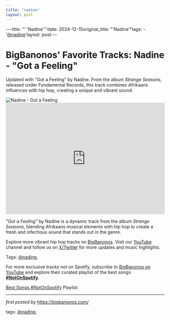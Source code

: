 ```yaml
---
title: "nadine"
layout: post
---
```

---title: "' 'Nadine''"date: 2024-12-15original_title: "'Nadine'"tags:  - '[@nadine](/tags/nadine/)'layout: post---<!-- Post Title --><h1 >BigBanonos' Favorite Tracks: Nadine - "Got a Feeling"</h1> <!-- Introductory Text --><p >Updated with "Got a Feeling" by Nadine. From the album <em>Strange Seasons</em>, released under Fundamental Records, this track combines Afrikaans influences with hip hop, creating a unique and vibrant sound.</p> <!-- Featured Image --><div > <img src="https://static.wixstatic.com/media/b5c7de_00762b6146fd4cde919cc8e00258e519.jpg/v1/fill/w_568,h_380,al_c,q_80,usm_0.66_1.00_0.01,enc_auto/b5c7de_00762b6146fd4cde919cc8e00258e519.jpg" alt="Nadine - Got a Feeling" /></div> <!-- Spotify Embed --><div > <iframe src="https://open.spotify.com/embed/track/42RchiS40jaj92YJzMECim?utm_source=generator" width="100%" height="352" frameBorder="0" allowfullscreen="" allow="autoplay; clipboard-write; encrypted-media; fullscreen; picture-in-picture" loading="lazy"></iframe></div> <!-- Song Information --><div > <p><em>"Got a Feeling"</em> by Nadine is a dynamic track from the album <em>Strange Seasons</em>, blending Afrikaans musical elements with hip hop to create a fresh and infectious sound that stands out in the genre.</p></div> <!-- Footer Links --><div > <p>Explore more vibrant hip hop tracks on <a href="https://bigbanonos.com/" target="_blank">BigBanonos</a>. Visit our <a href="https://www.youtube.com/[@BigBanonos](/tags/BigBanonos/)" target="_blank">YouTube</a> channel and follow us on <a href="https://x.com/bigbanonos" target="_blank">X/Twitter</a> for more updates and music highlights.</p></div> <!-- Tags --><p >Tags: [@nadine](/tags/nadine/),</p><!--Subscribe and Playlist Links--><div>    <p>For more exclusive tracks not on Spotify, subscribe to <a href="https://www.youtube.com/[@BigBanonos](/tags/BigBanonos/)" target="_blank">BigBanonos on YouTube</a> and explore their curated playlist of the best songs <strong>[#NotOnSpotify](/tags/NotOnSpotify/)</strong>.</p>    <p><a href="https://www.youtube.com/playlist?list=PLtuNtuTatqI0kFahUCbtbfenC_ET5O_tr" target="_blank">Best Songs [#NotOnSpotify](/tags/NotOnSpotify/) Playlist<br /></a></p></div><hr /><p><em>first posted by</em> <a href="https://bigbanonos.com/" rel="noopener" target="_new">https://bigbanonos.com/</a></p><p>tags: [@nadine](/tags/nadine/),</p>